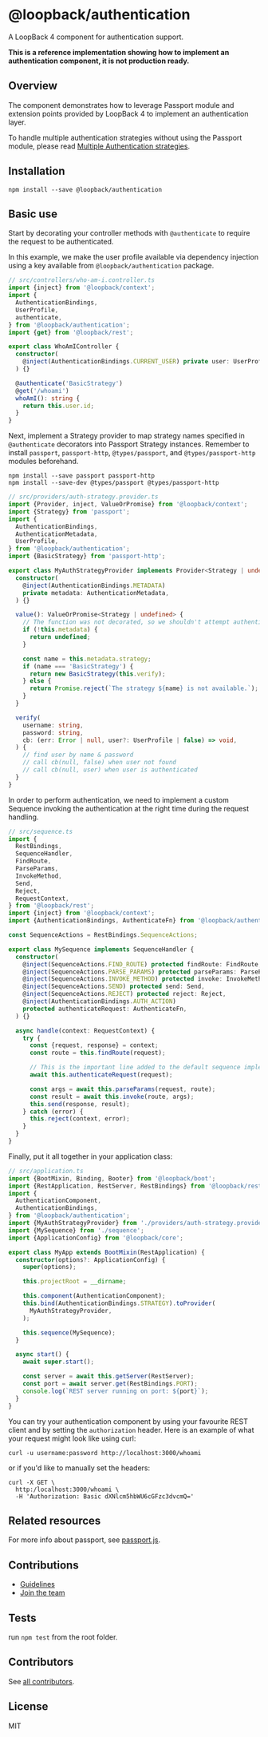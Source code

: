 # @loopback/authentication

A LoopBack 4 component for authentication support.

**This is a reference implementation showing how to implement an authentication
component, it is not production ready.**

## Overview

The component demonstrates how to leverage Passport module and extension points
provided by LoopBack 4 to implement an authentication layer.

To handle multiple authentication strategies without using the Passport module,
please read
[Multiple Authentication strategies](./docs/authentication-system.md).

## Installation

```shell
npm install --save @loopback/authentication
```

## Basic use

Start by decorating your controller methods with `@authenticate` to require the
request to be authenticated.

In this example, we make the user profile available via dependency injection
using a key available from `@loopback/authentication` package.

```ts
// src/controllers/who-am-i.controller.ts
import {inject} from '@loopback/context';
import {
  AuthenticationBindings,
  UserProfile,
  authenticate,
} from '@loopback/authentication';
import {get} from '@loopback/rest';

export class WhoAmIController {
  constructor(
    @inject(AuthenticationBindings.CURRENT_USER) private user: UserProfile,
  ) {}

  @authenticate('BasicStrategy')
  @get('/whoami')
  whoAmI(): string {
    return this.user.id;
  }
}
```

Next, implement a Strategy provider to map strategy names specified in
`@authenticate` decorators into Passport Strategy instances. Remember to install
`passport`, `passport-http`, `@types/passport`, and `@types/passport-http`
modules beforehand.

```shell
npm install --save passport passport-http
npm install --save-dev @types/passport @types/passport-http
```

```ts
// src/providers/auth-strategy.provider.ts
import {Provider, inject, ValueOrPromise} from '@loopback/context';
import {Strategy} from 'passport';
import {
  AuthenticationBindings,
  AuthenticationMetadata,
  UserProfile,
} from '@loopback/authentication';
import {BasicStrategy} from 'passport-http';

export class MyAuthStrategyProvider implements Provider<Strategy | undefined> {
  constructor(
    @inject(AuthenticationBindings.METADATA)
    private metadata: AuthenticationMetadata,
  ) {}

  value(): ValueOrPromise<Strategy | undefined> {
    // The function was not decorated, so we shouldn't attempt authentication
    if (!this.metadata) {
      return undefined;
    }

    const name = this.metadata.strategy;
    if (name === 'BasicStrategy') {
      return new BasicStrategy(this.verify);
    } else {
      return Promise.reject(`The strategy ${name} is not available.`);
    }
  }

  verify(
    username: string,
    password: string,
    cb: (err: Error | null, user?: UserProfile | false) => void,
  ) {
    // find user by name & password
    // call cb(null, false) when user not found
    // call cb(null, user) when user is authenticated
  }
}
```

In order to perform authentication, we need to implement a custom Sequence
invoking the authentication at the right time during the request handling.

```ts
// src/sequence.ts
import {
  RestBindings,
  SequenceHandler,
  FindRoute,
  ParseParams,
  InvokeMethod,
  Send,
  Reject,
  RequestContext,
} from '@loopback/rest';
import {inject} from '@loopback/context';
import {AuthenticationBindings, AuthenticateFn} from '@loopback/authentication';

const SequenceActions = RestBindings.SequenceActions;

export class MySequence implements SequenceHandler {
  constructor(
    @inject(SequenceActions.FIND_ROUTE) protected findRoute: FindRoute,
    @inject(SequenceActions.PARSE_PARAMS) protected parseParams: ParseParams,
    @inject(SequenceActions.INVOKE_METHOD) protected invoke: InvokeMethod,
    @inject(SequenceActions.SEND) protected send: Send,
    @inject(SequenceActions.REJECT) protected reject: Reject,
    @inject(AuthenticationBindings.AUTH_ACTION)
    protected authenticateRequest: AuthenticateFn,
  ) {}

  async handle(context: RequestContext) {
    try {
      const {request, response} = context;
      const route = this.findRoute(request);

      // This is the important line added to the default sequence implementation
      await this.authenticateRequest(request);

      const args = await this.parseParams(request, route);
      const result = await this.invoke(route, args);
      this.send(response, result);
    } catch (error) {
      this.reject(context, error);
    }
  }
}
```

Finally, put it all together in your application class:

```ts
// src/application.ts
import {BootMixin, Binding, Booter} from '@loopback/boot';
import {RestApplication, RestServer, RestBindings} from '@loopback/rest';
import {
  AuthenticationComponent,
  AuthenticationBindings,
} from '@loopback/authentication';
import {MyAuthStrategyProvider} from './providers/auth-strategy.provider';
import {MySequence} from './sequence';
import {ApplicationConfig} from '@loopback/core';

export class MyApp extends BootMixin(RestApplication) {
  constructor(options?: ApplicationConfig) {
    super(options);

    this.projectRoot = __dirname;

    this.component(AuthenticationComponent);
    this.bind(AuthenticationBindings.STRATEGY).toProvider(
      MyAuthStrategyProvider,
    );

    this.sequence(MySequence);
  }

  async start() {
    await super.start();

    const server = await this.getServer(RestServer);
    const port = await server.get(RestBindings.PORT);
    console.log(`REST server running on port: ${port}`);
  }
}
```

You can try your authentication component by using your favourite REST client
and by setting the `authorization` header. Here is an example of what your
request might look like using curl:

```shell
curl -u username:password http://localhost:3000/whoami
```

or if you'd like to manually set the headers:

```shell
curl -X GET \
  http:/localhost:3000/whoami \
  -H 'Authorization: Basic dXNlcm5hbWU6cGFzc3dvcmQ='
```

## Related resources

For more info about passport, see [passport.js](http://passportjs.org/).

## Contributions

- [Guidelines](https://github.com/strongloop/loopback-next/blob/master/docs/CONTRIBUTING.md)
- [Join the team](https://github.com/strongloop/loopback-next/issues/110)

## Tests

run `npm test` from the root folder.

## Contributors

See
[all contributors](https://github.com/strongloop/loopback-next/graphs/contributors).

## License

MIT
